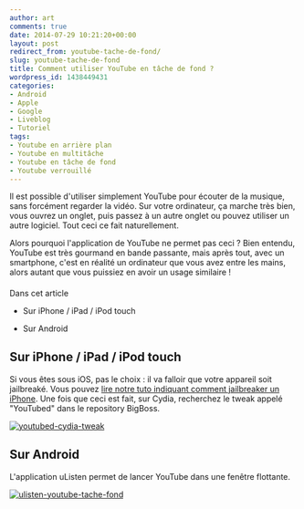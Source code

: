 ```yaml
---
author: art
comments: true
date: 2014-07-29 10:21:20+00:00
layout: post
redirect_from: youtube-tache-de-fond/
slug: youtube-tache-de-fond
title: Comment utiliser YouTube en tâche de fond ?
wordpress_id: 1438449431
categories:
- Android
- Apple
- Google
- Liveblog
- Tutoriel
tags:
- Youtube en arrière plan
- Youtube en multitâche
- Youtube en tâche de fond
- Youtube verrouillé
---
```


Il est possible d'utiliser simplement YouTube pour écouter de la musique, sans forcément regarder la vidéo. Sur votre ordinateur, ça marche très bien, vous ouvrez un onglet, puis passez à un autre onglet ou pouvez utiliser un autre logiciel. Tout ceci ce fait naturellement.

Alors pourquoi l'application de YouTube ne permet pas ceci ? Bien entendu, YouTube est très gourmand en bande passante, mais après tout, avec un smartphone, c'est en réalité un ordinateur que vous avez entre les mains, alors autant que vous puissiez en avoir un usage similaire !



#### 
Dans cet article



  * Sur iPhone / iPad / iPod touch


  * Sur Android






## Sur iPhone / iPad / iPod touch



Si vous êtes sous iOS, pas le choix : il va falloir que votre appareil soit jailbreaké. Vous pouvez [lire notre tuto indiquant comment jailbreaker un iPhone](https://irz.fr/jailbreak-ios7). Une fois que ceci est fait, sur Cydia, recherchez le tweak appelé "YouTubed" dans le repository BigBoss.

[![youtubed-cydia-tweak](https://static.irz.fr/2014/07/youtubed-cydia-tweak.png)](https://irz.fr/recherche?q=youtubed-cydia-tweak)



## Sur Android



L'application uListen permet de lancer YouTube dans une fenêtre flottante.

[![ulisten-youtube-tache-fond](https://static.irz.fr/2014/07/ulisten-youtube-tache-fond.jpg)](https://irz.fr/recherche?q=ulisten-youtube-tache-fond)
